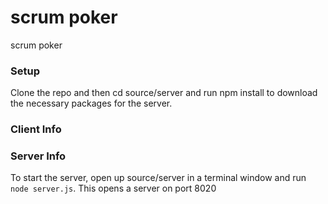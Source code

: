 scrum poker
=========

scrum poker

### Setup
Clone the repo and then cd source/server and run npm install to download the necessary packages for the server.

### Client Info

### Server Info
To start the server, open up source/server in a terminal window and run ```node server.js```. This opens a server on port 8020